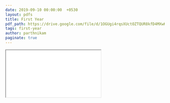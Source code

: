 ```yaml
---
date: 2019-09-10 00:00:00  +0530
layout: pdfs
title: First Year 
pdf_path: https://drive.google.com/file/d/1OGUgi4rqsXUctOZTQUR8kfD4MXwKajA_/preview?usp=sharing
tags: first-year
author: parthnikam
paginate: true
---
```


<iframe class="embed-pdf" src="{{ page.pdf_path }}#toolbar=0" seamless="seamless" scrolling="no" style="overflow:hidden"></iframe>
